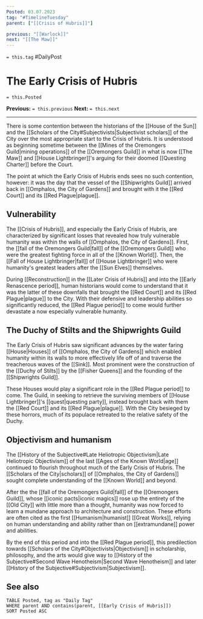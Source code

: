 ```yaml
---
Posted: 03.07.2023
tag: "#TimelineTuesday"
parent: ["[[Crisis of Hubris]]"]

previous: "[[Warlock]]"
next: "[[The Maw]]"
---
```

`= this.tag` #DailyPost 
# The Early Crisis of Hubris
`= this.Posted`

**Previous:** `= this.previous`
**Next:** `= this.next`

---

There is some contention between the historians of the [[House of the Sun]] and the [[Scholars of the City#Subjectivists|Subjectivist scholars]] of the City over the most appropriate start to the Crisis of Hubris. It is understood as beginning sometime between the [[Mines of the Oremongers Guild|mining operations]] of the [[Oremongers Guild]] in what is now [[The Maw]] and [[House Lightbringer]]'s arguing for their doomed [[Questing Charter]] before the Court.

The point at which the Early Crisis of Hubris ends sees no such contention, however: it was the day that the vessel of the [[Shipwrights Guild]] arrived back in [[Omphalos, the City of Gardens]] and brought with it the [[Red Court]] and its [[Red Plague|plague]].

## Vulnerability

The [[Crisis of Hubris]], and especially the Early Crisis of Hubris, are characterized by significant losses that revealed how truly vulnerable humanity was within the walls of [[Omphalos, the City of Gardens]]. First, the [[fall of the Oremongers Guild|fall]] of the [[Oremongers Guild]] who were the greatest fighting force in all of the [[Known World]]. Then, the [[Fall of House Lightbringer|fall]] of [[House Lightbringer]] who were humanity's greatest leaders after the [[Sun Elves]] themselves.

During [[Reconstruction]] in the [[Later Crisis of Hubris]] and into the [[Early Renascence period]], human historians would come to understand that it was the latter of these downfalls that brought the [[Red Court]] and its [[Red Plague|plague]] to the City. With their defensive and leadership abilities so significantly reduced, the [[Red Plague period]] to come would further devastate a now especially vulnerable humanity.

## The Duchy of Stilts and the Shipwrights Guild

The Early Crisis of Hubris saw significant advances by the water faring [[House|Houses]] of [[Omphalos, the City of Gardens]] which enabled humanity within its walls to more effectively life off of and traverse the treacherous waves of the [[Sink]]. Most prominent were the construction of the [[Duchy of Stilts]] by the [[Fisher Queens]] and the founding of the [[Shipwrights Guild]].

These Houses would play a significant role in the [[Red Plague period]] to come. The Guild, in seeking to retrieve the surviving members of [[House Lightbringer]]'s [[quest|questing party]], instead brought back with them the [[Red Court]] and its [[Red Plague|plague]]. With the City besieged by these horrors, much of its populace retreated to the relative safety of the Duchy.

## Objectivism and humanism

The [[History of the Subjective#Late Heliotropic Objectivism|Late Heliotropic Objectivism]] of the last [[Ages of the Known World|age]] continued to flourish throughout much of the Early Crisis of Hubris. The [[Scholars of the City|scholars]] of [[Omphalos, the City of Gardens]] sought complete understanding of the [[Known World]] and beyond.

After the the [[fall of the Oremongers Guild|fall]] of the [[Oremongers Guild]], whose [[iconic pacts|iconic magics]] rose up the entirety of the [[Old City]] with little more than a thought, humanity was now forced to learn a mundane approach to architecture and construction. These efforts are often cited as the first [[Humanism|humanist]] [[Great Works]], relying on human understanding and ability rather than on [[extramundane]] power and abilities.

By the end of this period and into the [[Red Plague period]], this predilection towards [[Scholars of the City#Objectivists|Objectivism]] in scholarship, philosophy, and the arts would give way to [[History of the Subjective#Second Wave Henotheism|Second Wave Henotheism]] and later [[History of the Subjective#Subjectivism|Subjectivism]].

## See also
```dataview
TABLE Posted, tag as "Daily Tag"
WHERE parent AND contains(parent, [[Early Crisis of Hubris]])
SORT Posted ASC
```
